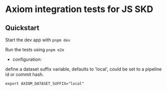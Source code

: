 # Axiom integration tests for JS SKD

## Quickstart

Start the dev app with `pnpm dev`

Run the tests using `pnpm e2e`

- configuration:

define a dataset suffix variable, defaults to 'local', could be set to a pipeline id or commit hash.

```shell
export AXIOM_DATASET_SUFFIX="local"
```
